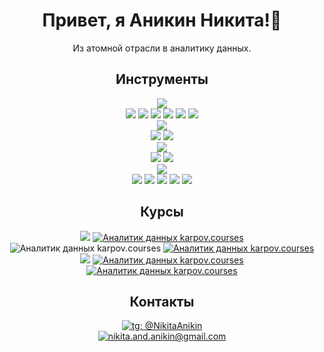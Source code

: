 <h1 align="center">Привет, я Аникин Никита!👋</h1>

<p align="center">Из атомной отрасли в аналитику данных.</p>

<h2 align="center">Инструменты</h2>

<div align="center">
  <img src="https://img.shields.io/badge/Python-4A90E2?style=for-the-badge&logo=python&logoColor=white"/>
</div>
<div align="center">
  <img src="https://img.shields.io/badge/pandas-1D334A?style=for-the-badge&logo=pandas&logoColor=white"/>
  <img src="https://img.shields.io/badge/SciPy-1D334A?style=for-the-badge&logo=scipy&logoColor=white"/>
  <img src="https://img.shields.io/badge/NumPy-1D334A?style=for-the-badge&logo=NumPy&logoColor=white"/>
  <img src="https://img.shields.io/badge/pandahouse-1D334A?style=for-the-badge"/>
  <img src="https://img.shields.io/badge/seaborn-1D334A?style=for-the-badge"/>
  <img src="https://img.shields.io/badge/matplotlib-1D334A?style=for-the-badge"/>
</div>
<div align="center">
  <img src="https://img.shields.io/badge/SQL-4A90E2?style=for-the-badge"/>
</div>
<div align="center">
  <img src="https://img.shields.io/badge/ClickHouse-1D334A?style=for-the-badge&logo=clickhouse&logoColor=white"/>
  <img src="https://img.shields.io/badge/PostgreSQL-1D334A?style=for-the-badge&logo=PostgreSQL&logoColor=white"/>
</div>
<div align="center">
  <img src="https://img.shields.io/badge/BI-4A90E2?style=for-the-badge"/>
</div>
<div align="center">
  <img src="https://img.shields.io/badge/Tableau-1D334A?style=for-the-badge&logo=tableau&logoColor=white"/>
  <img src="https://img.shields.io/badge/Superset-1D334A?style=for-the-badge"/>
</div>
<div align="center">
  <img src="https://img.shields.io/badge/Прочее-4A90E2?style=for-the-badge"/>
</div>
<div align="center">
  <img src="https://img.shields.io/badge/Airflow-1D334A?style=for-the-badge&logo=apacheairflow&logoColor=white"/>
  <img src="https://img.shields.io/badge/Excel-1D334A?style=for-the-badge&logo=microsoftexcel&logoColor=white"/>
  <img src="https://img.shields.io/badge/Redash-1D334A?style=for-the-badge&logo=redash&logoColor=white"/>
  <img src="https://img.shields.io/badge/Jupyter-1D334A?style=for-the-badge&logo=jupyter&logoColor=white"/>
  <img src="https://img.shields.io/badge/git-1D334A?style=for-the-badge&logo=git&logoColor=white"/>
</div>

<h2  align="center">Курсы</h2>
<div align="center">
  <img src="https://img.shields.io/badge/karpov.courses-4A90E2?style=for-the-badge"/>
  <a href="https://lab.karpov.courses/certificate/ae6ec04d-16f1-41f5-a393-a6f0dcb99ad8/"><img src="https://img.shields.io/badge/Аналитик_данных-1D334A?style=for-the-badge" alt="Аналитик данных karpov.courses""></a>
  <img src="https://img.shields.io/badge/Симулятор_аналитика-1D334A?style=for-the-badge" alt="Аналитик данных karpov.courses"">
  <a href="https://lab.karpov.courses/certificate/9f00a81f-a5c7-45bc-90ba-6ede9c039e60/"><img src="https://img.shields.io/badge/Симулятор_SQL-1D334A?style=for-the-badge" alt="Аналитик данных karpov.courses""></a>
</div>

<div align="center">
  <img src="https://img.shields.io/badge/stepik-4A90E2?style=for-the-badge"/>
  <a href="https://stepik.org/cert/1035627"><img src="https://img.shields.io/badge/Поколение_Python:_курс_для_продвинутых-1D334A?style=for-the-badge" alt="Аналитик данных karpov.courses""></a>
  <a href="https://stepik.org/cert/1046813"><img src="https://img.shields.io/badge/Основы_статистики-1D334A?style=for-the-badge" alt="Аналитик данных karpov.courses""></a>
</div>

<h2  align="center">Контакты</h2>
<div  align="center">
  <a href="https://t.me/NikitaAnikin"><img src="https://img.shields.io/badge/Telegram_@NikitaAnikin-4A90E2?style=for-the-badge&logo=telegram&logoColor=black" alt="tg: @NikitaAnikin""></a>
</div>
<div  align="center">
  <a href="mailto:nikita.and.anikin@gmail.com"><img src="https://img.shields.io/badge/nikita.and.anikin@gmail.com-4A90E2?style=for-the-badge&logo=maildotru&logoColor=black" alt="nikita.and.anikin@gmail.com""></a>
</div>
